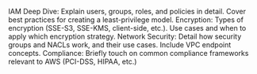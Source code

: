 

IAM Deep Dive: Explain users, groups, roles, and policies in detail. Cover best practices for creating a least-privilege model.
Encryption: Types of encryption (SSE-S3, SSE-KMS, client-side, etc.). Use cases and when to apply which encryption strategy.
Network Security: Detail how security groups and NACLs work, and their use cases. Include VPC endpoint concepts.
Compliance: Briefly touch on common compliance frameworks relevant to AWS (PCI-DSS, HIPAA, etc.)
